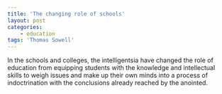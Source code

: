 ```yaml
---
title: 'The changing role of schools'
layout: post
categories:
    - education
tags: 'Thomas Sowell'
---
```


In the schools and colleges, the intelligentsia have changed the role of education from equipping students with the knowledge and intellectual skills to weigh issues and make up their own minds into a process of indoctrination with the conclusions already reached by the anointed.